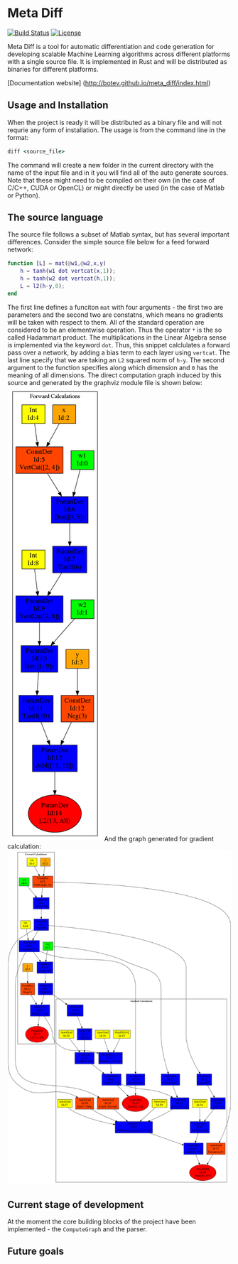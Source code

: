 # Meta Diff
[![Build Status](https://travis-ci.org/Botev/meta_diff.svg?branch=master)](https://travis-ci.org/Botev/meta_diff)
[![License](http://img.shields.io/:license-GPLv3+-blue.svg)](https://github.com/Botev/symbolic_polynomials/blob/master/LICENSE)

Meta Diff is a tool for automatic differentiation and code generation for developing scalable Machine Learning algorithms across different platforms with a single source file. It is implemented in Rust and will be distributed as binaries for different platforms. 

[Documentation website] (http://botev.github.io/meta_diff/index.html)

## Usage and Installation

When the project is ready it will be distributed as a binary file and will not requrie any form of installation. The usage is from the command line in the format:
```cmd
diff <source_file>
```
The command will create a new folder in the current directory with the name of the input file and in it you will find all of the auto generate sources. Note that these might need to be compiled on their own (in the case of C/C++, CUDA or OpenCL) or might directly be used (in the case of Matlab or Python).

## The source language

The source file follows a subset of Matlab syntax, but has several important differences. Consider the simple source file below for a feed forward network:
```matlab
function [L] = mat(@w1,@w2,x,y)
	h = tanh(w1 dot vertcat(x,1));
	h = tanh(w2 dot vertcat(h,1));
	L = l2(h-y,0);
end
```
The first line defines a funciton `mat` with four arguments - the first two are parameters and the second two are constatns, which means no gradients will be taken with respect to them. All of the standard operation are considered to be an elementwise operation. Thus the operator `*` is the so called Hadammart product. The multiplications in the Linear Algebra sense is implemented via the keyword `dot`. Thus, this snippet calclulates a forward pass over a network, by adding a bias term to each layer using `vertcat`. The last line specify that we are taking an `L2` squared norm of `h-y`. The second argument to the function specifies along which dimension and `0` has the meaning of all dimensions. The direct computation graph induced by this source and generated by the graphviz module file is shown below:
![initial](https://github.com/Botev/meta_diff/blob/master/examples/example.png?raw=true "Initial Graph")
And the graph generated for gradient calculation:
![gradient](https://github.com/Botev/meta_diff/blob/master/examples/example_grad.png?raw=true "Gradient Graph")

## Current stage of development

At the moment the core building blocks of the project have been implemented - the `ComputeGraph` and the parser. 
## Future goals

